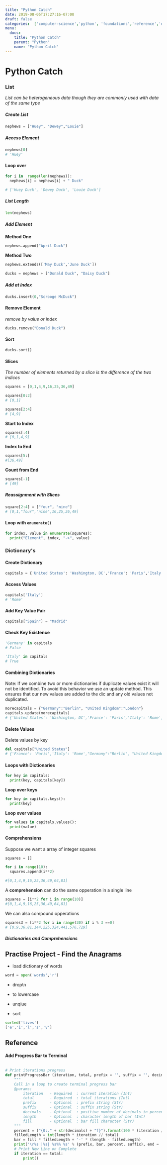 ```yaml
---
title: "Python Catch"
date: 2019-08-05T17:27:16-07:00
draft: false
categories:  ['computer-science','python', 'foundations','reference','development']
menu:
  docs:
    title: "Python Catch"
    parent: "Python"
    name: "Python Catch"
---
```


# Python Catch

### List

_List can be heterogeneous data though they are commonly used with data of the same type_

##### Create List

```python
nephews = ["Huey", "Dewey","Louie"]
```

##### Access Element

```python
nephews[0]
# 'Huey'
```

#### Loop over

```python
for i in  range(len(nephews)):
  nephews[i] = nephews[i] + " Duck"

# ['Huey Duck', 'Dewey Duck', 'Louie Duck']
```

##### List Length

```python
len(nephews)
```

##### Add Element

**Method One**

```python
nephews.append("April Duck")
```

**Method Two**

```python
nephews.extends(['May Duck','June Duck'])
```

```python
ducks = nephews + ["Donald Duck", "Daisy Duck"]
```

##### Add at Index

```python
ducks.insert(0,"Scrooge McDuck")
```

#### Remove Element

_remove by value or index_

```python
ducks.remove("Donald Duck")
```

#### Sort

```python
ducks.sort()
```

#### Slices

_The number of elements returned by a slice is the difference of the two indices_

```python
squares = [0,1,4,9,16,25,36,49]
```

```python
squares[0:2]
# [0,1]
```

```python
squares[2:4]
# [4,9]
```

**Start to Index**

```python
squares[:4]
# [0,1,4,9]
```

**Index to End**

```python
squares[5:]
#[36,49]
```

**Count from End**

```python
squares[-1]
# [49]
```

##### Reassignment with Slices

```python
square[2:4] = ["four", "nine"]
# [0,1,"four","nine",16,25,36,49]
```

#### Loop with  `enumerate()`

```python
for index, value in enumerate(squares):
  print("Element", index, "->", value)
```

### Dictionary's

#### Create Dictionary

```python
capitals = {'United States': 'Washington, DC','France': 'Paris','Italy': 'Rome'}
```

#### Access Values

```python
capitals['Italy']
# 'Rome'
```

#### Add Key Value Pair

```python
capitals["Spain"] = "Madrid"
```

#### Check Key Existence

```python
'Germany' in capitals
# False

'Italy' in capitals
# True
```

#### Combining Dictionaries

Note: If we combine two or more dictionaries if duplicate values exist it will not be identified. To avoid this behavior we use an update method. This ensures that our new values are added to the dic and any old values not duplicated.

```python
morecapitals = {"Germany":"Berlin", "United Kingdom":"London"}
capitals.update(morecapitals)
# {'United States': 'Washington, DC','France': 'Paris','Italy': 'Rome',"Germany":"Berlin", "United Kingdom":"London"}
```

#### Delete Values

Delete values by key

```python
del capitals["United States"]
# {'France': 'Paris','Italy': 'Rome',"Germany":"Berlin", "United Kingdom":"London"}
```

#### Loops with Dictionaries

```python
for key in capitals:
  print(key, capitals[key])
```

**Loop over keys**

```python
for key in capitals.keys():
  print(key)
```

**Loop over values**

```python
for values in capitals.values():
  print(value)
```

#### Comprehensions

Suppose we want a array of integer squares

```python
squares = []

for i in range(10):
  squares.append(i**2)

#[0,1,4,9,16,25,36,49,64,81]
```

A **comprehension** can do the same opperation in a single line

```python
squares = [i**2 for i in range(10)]
#[0,1,4,9,16,25,36,49,64,81]
```

We can also compound opperations

```python
squares3 = [i**2 for i in range(30) if i % 3 ==0]
# [0,9,36,81,144,225,324,441,576,729]
```

##### Dictionaries and Comprehensions

## Practise Project - Find the Anagrams

-   load dictionary of words

```python
word = open('words','r')
```

-   drop\\n
-   to lowercase

-   unqiue
-   sort

```python
sorted('lives')
['e','i','l','s','v']
```


## Reference

#### Add Progress Bar to Terminal

```python 

# Print iterations progress
def printProgressBar (iteration, total, prefix = '', suffix = '', decimals = 1, length = 100, fill = '█'):
    """
    Call in a loop to create terminal progress bar
    @params:
        iteration   - Required  : current iteration (Int)
        total       - Required  : total iterations (Int)
        prefix      - Optional  : prefix string (Str)
        suffix      - Optional  : suffix string (Str)
        decimals    - Optional  : positive number of decimals in percent complete (Int)
        length      - Optional  : character length of bar (Int)
        fill        - Optional  : bar fill character (Str)
    """
    percent = ("{0:." + str(decimals) + "f}").format(100 * (iteration / float(total)))
    filledLength = int(length * iteration // total)
    bar = fill * filledLength + '-' * (length - filledLength)
    print('\r%s |%s| %s%% %s' % (prefix, bar, percent, suffix), end = '\r')
    # Print New Line on Complete
    if iteration == total: 
        print()
```